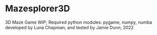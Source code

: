 # Mazesplorer3D
3D Maze Game WIP; 
Required python modules: pygame, numpy, numba
developed by Luna Chapman;
and tested by Jamie Dunn;
2022
